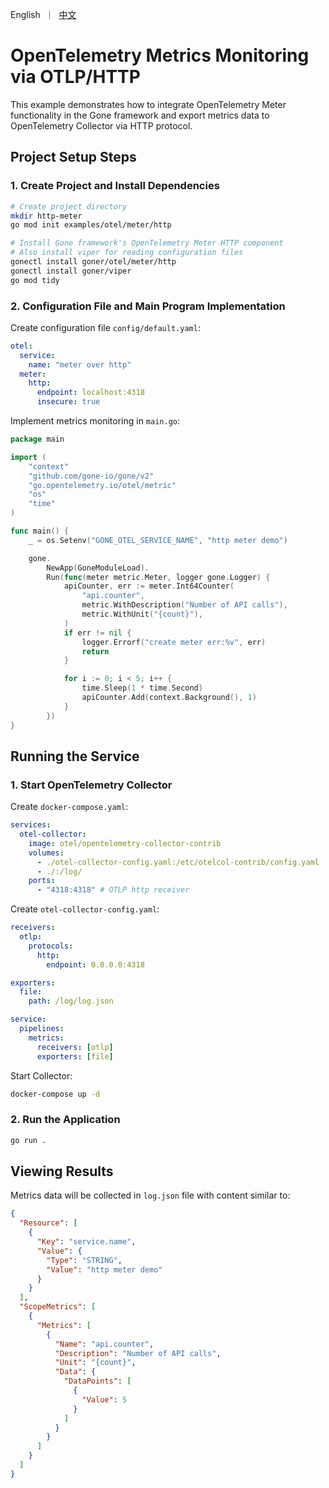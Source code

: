 [//]: # (desc: OpenTelemetry Metrics Monitoring via OTLP/HTTP)

<p>
    English&nbsp ｜&nbsp <a href="README_CN.md">中文</a>
</p>

# OpenTelemetry Metrics Monitoring via OTLP/HTTP

This example demonstrates how to integrate OpenTelemetry Meter functionality in the Gone framework and export metrics data to OpenTelemetry Collector via HTTP protocol.

## Project Setup Steps

### 1. Create Project and Install Dependencies

```bash
# Create project directory
mkdir http-meter
go mod init examples/otel/meter/http

# Install Gone framework's OpenTelemetry Meter HTTP component
# Also install viper for reading configuration files
gonectl install goner/otel/meter/http
gonectl install goner/viper
go mod tidy
```

### 2. Configuration File and Main Program Implementation

Create configuration file `config/default.yaml`:

```yaml
otel:
  service:
    name: "meter over http"
  meter:
    http:
      endpoint: localhost:4318
      insecure: true
```

Implement metrics monitoring in `main.go`:

```go
package main

import (
	"context"
	"github.com/gone-io/gone/v2"
	"go.opentelemetry.io/otel/metric"
	"os"
	"time"
)

func main() {
	_ = os.Setenv("GONE_OTEL_SERVICE_NAME", "http meter demo")

	gone.
		NewApp(GoneModuleLoad).
		Run(func(meter metric.Meter, logger gone.Logger) {
			apiCounter, err := meter.Int64Counter(
				"api.counter",
				metric.WithDescription("Number of API calls"),
				metric.WithUnit("{count}"),
			)
			if err != nil {
				logger.Errorf("create meter err:%v", err)
				return
			}

			for i := 0; i < 5; i++ {
				time.Sleep(1 * time.Second)
				apiCounter.Add(context.Background(), 1)
			}
		})
}
```

## Running the Service

### 1. Start OpenTelemetry Collector

Create `docker-compose.yaml`:

```yaml
services:
  otel-collector:
    image: otel/opentelemetry-collector-contrib
    volumes:
      - ./otel-collector-config.yaml:/etc/otelcol-contrib/config.yaml
      - ./:/log/
    ports:
      - "4318:4318" # OTLP http receiver
```

Create `otel-collector-config.yaml`:

```yaml
receivers:
  otlp:
    protocols:
      http:
        endpoint: 0.0.0.0:4318

exporters:
  file:
    path: /log/log.json

service:
  pipelines:
    metrics:
      receivers: [otlp]
      exporters: [file]
```

Start Collector:

```bash
docker-compose up -d
```

### 2. Run the Application

```bash
go run .
```

## Viewing Results

Metrics data will be collected in `log.json` file with content similar to:

```json
{
  "Resource": [
    {
      "Key": "service.name",
      "Value": {
        "Type": "STRING",
        "Value": "http meter demo"
      }
    }
  ],
  "ScopeMetrics": [
    {
      "Metrics": [
        {
          "Name": "api.counter",
          "Description": "Number of API calls",
          "Unit": "{count}",
          "Data": {
            "DataPoints": [
              {
                "Value": 5
              }
            ]
          }
        }
      ]
    }
  ]
}
```